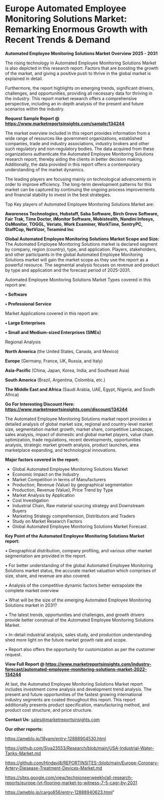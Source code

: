# Europe Automated Employee Monitoring Solutions Market: Remarking Enormous Growth with Recent Trends & Demand

<Strong> Automated Employee Monitoring Solutions Market Overview 2025 - 2031</strong>

The rising technology in Automated Employee Monitoring Solutions Market is also depicted in this research report. Factors that are boosting the growth of the market, and giving a positive push to thrive in the global market is explained in detail.

Furthermore, the report highlights on emerging trends, significant drivers, challenges, and opportunities, providing all necessary data for thriving in the industry. This report market research offers a comprehensive perspective, including an in-depth analysis of the present and future scenarios within the industry.

<strong>Request Sample Report @ <a href=https://www.marketreportsinsights.com/sample/134244>https://www.marketreportsinsights.com/sample/134244</a></strong>

The market overview included in this report provides information from a wide range of resources like government organizations, established companies, trade and industry associations, industry brokers and other such regulatory and non-regulatory bodies. The data acquired from these organizations authenticate the Automated Employee Monitoring Solutions research report, thereby aiding the clients in better decision making. Additionally, the data provided in this report offers a contemporary understanding of the market dynamics.

The leading players are focusing mainly on technological advancements in order to improve efficiency. The long-term development patterns for this market can be captured by continuing the ongoing process improvements and financial stability to invest in the best strategies.

Top Key players of Automated Employee Monitoring Solutions Market are:

<strong>Awareness Technologies, Hubstaff, Saba Software, Birch Grove Software, Fair Trak, Time Doctor, iMonitor Software, Mobistealth, Nandini Infosys, OsMonitor, TOGGL, Veriato, Work Examiner, WorkTime, SentryPC, StaffCop, NetVizor, Teramind Inc</strong>

<strong><b>Global Automated Employee Monitoring Solutions Market Scope and Size:</b></strong>
The Automated Employee Monitoring Solutions market is declared segment by company, region (country), type, and application. Players, stakeholders, and other participants in the global Automated Employee Monitoring Solutions market will gain the market scope as they use the report as a powerful resource. The segmental analysis focuses on revenue and product by type and application and the forecast period of 2025-2031.

Automated Employee Monitoring Solutions Market Types covered in this report are:

<strong>• Software

• Professional Service</strong>

Market Applications covered in this report are:

<strong>• Large Enterprises

• Small and Medium-sized Enterprises (SMEs)</strong> 

Regional Analysis

<strong>North America</strong> (the United States, Canada, and Mexico)

<strong>Europe</strong> (Germany, France, UK, Russia, and Italy)

<strong>Asia-Pacific</strong> (China, Japan, Korea, India, and Southeast Asia)

<strong>South America</strong> (Brazil, Argentina, Colombia, etc.)

<strong>The Middle East and Africa</strong> (Saudi Arabia, UAE, Egypt, Nigeria, and South Africa)

<strong>Go For Interesting Discount Here: <a href=https://www.marketreportsinsights.com/discount/134244>https://www.marketreportsinsights.com/discount/134244</a></strong>

The Automated Employee Monitoring Solutions market report provides a detailed analysis of global market size, regional and country-level market size, segmentation market growth, market share, competitive Landscape, sales analysis, impact of domestic and global market players, value chain optimization, trade regulations, recent developments, opportunities analysis, strategic market growth analysis, product launches, area marketplace expanding, and technological innovations.

<strong><b>Major factors covered in the report:</b></strong>
<ul>
  <li>Global Automated Employee Monitoring Solutions Market </li>
  <li>Economic Impact on the Industry</li>
  <li>Market Competition in terms of Manufacturers</li>
  <li>Production, Revenue (Value) by geographical segmentation</li>
  <li>Production, Revenue (Value), Price Trend by Type</li>
  <li>Market Analysis by Application</li>
  <li>Cost Investigation</li>
  <li>Industrial Chain, Raw material sourcing strategy and Downstream Buyers</li>
  <li>Marketing Strategy comprehension, Distributors and Traders</li>
  <li>Study on Market Research Factors</li>
  <li>Global Automated Employee Monitoring Solutions Market Forecast</li>
</ul>

<strong><b>Key Point of the Automated Employee Monitoring Solutions Market report:</b></strong>

• Geographical distribution, company profiling, and various other market segmentation are provided in the report.

• For better understanding of the global Automated Employee Monitoring Solutions market status, the accurate market valuation which comprises of size, share, and revenue are also covered.

• Analysis of the competitive dynamic factors better extrapolate the complete market overview

• What will be the size of the emerging Automated Employee Monitoring Solutions market in 2031?

• The latest trends, opportunities and challenges, and growth drivers provide better construal of the Automated Employee Monitoring Solutions Market.

• In-detail industrial analysis, sales study, and production understanding shed more light on the future market growth rate and scope.

• Report also offers the opportunity for customization as per the customer request.

<strong><b>View Full Report @ <a href=https://www.marketreportsinsights.com/industry-forecast/automated-employee-monitoring-solutions-market-2022-134244>https://www.marketreportsinsights.com/industry-forecast/automated-employee-monitoring-solutions-market-2022-134244</a></b></strong>


At last, the Automated Employee Monitoring Solutions Market report includes investment come analysis and development trend analysis. The present and future opportunities of the fastest growing international industry segments are coated throughout this report. This report additionally presents product specification, manufacturing method, and product cost structure, and price structure.

<strong>Contact Us:</strong>
sales@marketreportsinsights.com

<strong>Our other reports:</strong>

<a href=https://ameblo.jp/18yam/entry-12888904530.html>https://ameblo.jp/18yam/entry-12888904530.html</a>

<a href=https://github.com/Siya23553/Research/blob/main/USA-Industrial-Water-Tanks-Market.md>https://github.com/Siya23553/Research/blob/main/USA-Industrial-Water-Tanks-Market.md</a>

<a href=https://github.com/Hindavi8/REPORTINSITES-/blob/main/Europe-Coronary-Artery-Diesease-Treatment-Devices-Market.md>https://github.com/Hindavi8/REPORTINSITES-/blob/main/Europe-Coronary-Artery-Diesease-Treatment-Devices-Market.md</a>

<a href=https://sites.google.com/view/techpioneerweekly/all-research-reports/europe-lvt-flooring-market-to-witness-7-5-cagr-by-2031>https://sites.google.com/view/techpioneerweekly/all-research-reports/europe-lvt-flooring-market-to-witness-7-5-cagr-by-2031</a>

<a href=https://ameblo.jp/cargo656/entry-12888940623.html>https://ameblo.jp/cargo656/entry-12888940623.html</a>"
